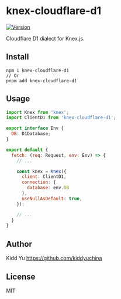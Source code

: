 # knex-cloudflare-d1

[![Version](https://img.shields.io/npm/v/knex-cloudflare-d1.svg)](https://npmjs.com/package/knex-cloudflare-d1)

Cloudflare D1 dialect for Knex.js.

## Install

```
npm i knex-cloudflare-d1
// Or
pnpm add knex-cloudflare-d1
```

## Usage

```js
import Knex from 'knex';
import ClientD1 from 'knex-cloudflare-d1';

export interface Env {
  DB: D1Database;
}

export default {
  fetch: (req: Request, env: Env) => {
    // ...

    const knex = Knex({
      client: ClientD1,
      connection: {
        database: env.DB
      },
      useNullAsDefault: true,
    });

    // ...
  }
}

```

## Author

Kidd Yu <https://github.com/kiddyuchina>

## License

MIT